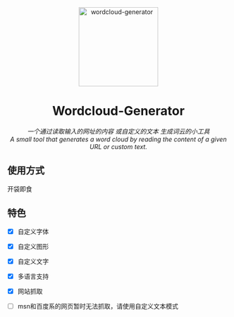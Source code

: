 <div align="center">
<a><img src="./wc.ico" width="180" height="180" alt="wordcloud-generator"></a>
</div>
<div align="center">

# Wordcloud-Generator
_一个通过读取输入的网址的内容 或自定义的文本 生成词云的小工具_  
_A small tool that generates a word cloud by reading the content of a given URL or custom text._

</div>

## 使用方式
开袋即食

## 特色
- [x] 自定义字体
- [x] 自定义图形
- [x] 自定义文字
- [x] 多语言支持
- [x] 网站抓取
- [ ] msn和百度系的网页暂时无法抓取，请使用自定义文本模式

